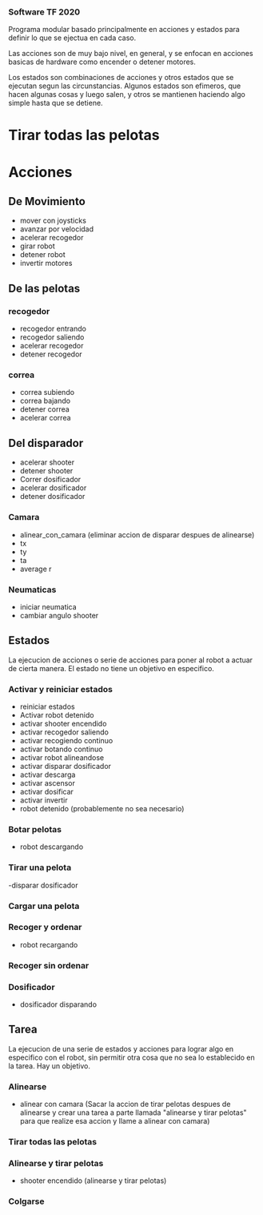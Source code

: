 ### Software TF 2020
Programa modular basado principalmente en acciones y estados para definir lo que se ejectua en cada caso.

Las acciones son de muy bajo nivel, en general, y se enfocan en acciones basicas de hardware como encender o detener motores. 

Los estados son combinaciones de acciones y otros estados que se ejecutan segun las circunstancias. Algunos estados son efimeros, que hacen algunas cosas y luego salen, y otros se mantienen haciendo algo simple hasta que se detiene.

# Tirar todas las pelotas
# Acciones

## De Movimiento
- mover con joysticks 
- avanzar por velocidad
- acelerar recogedor
- girar robot
- detener robot
- invertir motores


## De las pelotas

### recogedor
- recogedor entrando
- recogedor saliendo
- acelerar recogedor
- detener recogedor


### correa
- correa subiendo
- correa bajando
- detener correa
- acelerar correa


## Del disparador
- acelerar shooter
- detener shooter 
- Correr dosificador
- acelerar dosificador
- detener dosificador

### Camara
 - alinear_con_camara (eliminar accion de disparar despues de alinearse)
 - tx
 - ty
 - ta
 - average r


### Neumaticas
- iniciar neumatica
- cambiar angulo shooter


## Estados 
La ejecucion de acciones o serie de acciones para poner al robot a actuar de cierta manera. El estado no tiene un objetivo en especifico.
### Activar y reiniciar estados
- reiniciar estados
- Activar robot detenido 
- activar shooter encendido
- activar recogedor saliendo
- activar recogiendo continuo
- activar botando continuo
- activar robot alineandose
- activar disparar dosificador
- activar descarga
- activar ascensor
- activar dosificar
- activar invertir
- robot detenido (probablemente no sea necesario)
### Botar pelotas
- robot descargando
### Tirar una pelota
-disparar dosificador
### Cargar una pelota
### Recoger y ordenar
- robot recargando
### Recoger sin ordenar

### Dosificador
- dosificador disparando

## Tarea 
La ejecucion de una serie de estados y acciones para lograr algo en especifico con el robot, sin permitir otra cosa que no sea lo establecido en la tarea. Hay un objetivo.

### Alinearse
- alinear con camara (Sacar la accion de tirar pelotas despues de alinearse y crear una tarea a parte llamada "alinearse y tirar pelotas" para que realize esa accion y llame a alinear con camara)
### Tirar todas las pelotas
### Alinearse y tirar pelotas
- shooter encendido (alinearse y tirar pelotas)
### Colgarse